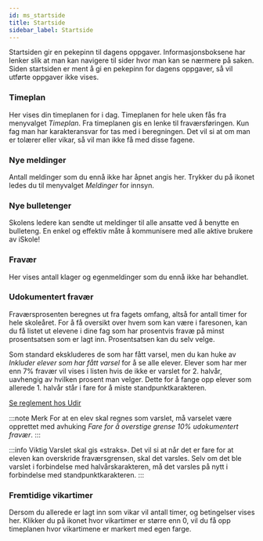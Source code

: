```yaml
---
id: ms_startside
title: Startside
sidebar_label: Startside
---
```


Startsiden gir en pekepinn til dagens oppgaver.  Informasjonsboksene har lenker slik at man kan navigere til sider hvor man kan se nærmere på saken. Siden startsiden er ment å gi en pekepinn for dagens oppgaver, så vil utførte oppgaver ikke vises. 

### Timeplan

Her vises din timeplanen for i dag. Timeplanen for hele uken fås fra menyvalget _Timeplan_.
Fra timeplanen gis en lenke til fraværsføringen. Kun fag man har karakteransvar for tas med i beregningen. Det vil si at om man er tolærer eller vikar, så vil man ikke få med disse fagene. 

### Nye meldinger

Antall meldinger som du ennå ikke har åpnet angis her. Trykker du på ikonet ledes du til menyvalget _Meldinger_ for innsyn. 

### Nye bulletenger

Skolens ledere kan sendte ut meldinger til alle ansatte ved å benytte en bulleteng. En enkel og effektiv måte å kommunisere med alle aktive brukere av iSkole!

### Fravær

Her vises antall klager og egenmeldinger som du ennå ikke har behandlet.

### Udokumentert fravær
Fraværsprosenten beregnes ut fra fagets omfang, altså for antall timer for hele skoleåret. For å få oversikt over hvem som kan være i faresonen, kan du få listet ut elevene i dine fag som har prosentvis fravæ på minst prosentsatsen som er lagt inn. Prosentsatsen kan du selv velge.

Som standard ekskluderes de som har fått varsel, men du kan huke av _Inkluder elever som har fått varsel_ for å se alle elever. Elever som har mer enn 7% fravær vil vises i listen hvis de ikke er varslet for 2. halvår, uavhengig av hvilken prosent man velger. Dette for å fange opp elever som allerede 1. halvår står i fare for å miste standpunktkarakteren.

[Se reglement hos Udir](https://www.udir.no/regelverkstolkninger/opplaring/Vitnemal/fravarsgrense---udir-3-2016/)


:::note Merk
For at en elev skal regnes som varslet, må varselet være opprettet med avhuking _Fare for å overstige grense 10% udokumentert fravær_.
:::

:::info Viktig 
Varslet skal gis «straks». Det vil si at når det er fare for at eleven kan overskride fraværsgrensen, skal det varsles. Selv om det ble varslet i forbindelse med halvårskarakteren, må det varsles på nytt i forbindelse med standpunktkarakteren.
:::

### Fremtidige vikartimer

Dersom du allerede er lagt inn som vikar vil antall timer, og betingelser vises her. Klikker du på ikonet hvor vikartimer er større enn 0, vil du få opp timeplanen hvor vikartimene er markert med egen farge.
